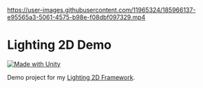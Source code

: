 https://user-images.githubusercontent.com/11965324/185966137-e95565a3-5061-4575-b98e-f08dbf097329.mp4

# Lighting 2D Demo

[![Made with Unity](https://img.shields.io/badge/Made%20with-Unity-57b9d3.svg?style=flat&logo=unity)](https://unity3d.com)

Demo project for my [Lighting 2D Framework](https://github.com/Tuntenfisch/Lighting-2D).
